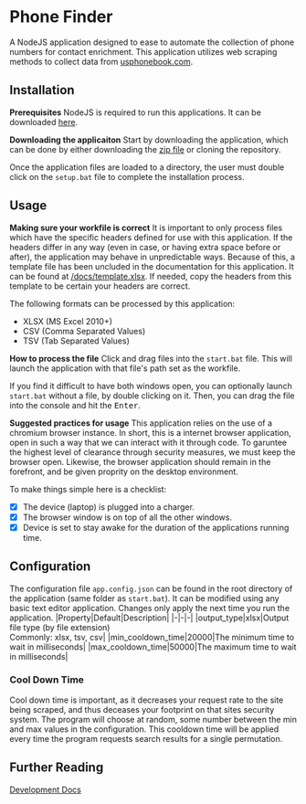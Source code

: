 # Phone Finder
A NodeJS application designed to ease to automate the collection of phone numbers for contact enrichment. This application utilizes web scraping methods to collect data from [usphonebook.com](https://www.usphonebook.com/).

## Installation

**Prerequisites**
NodeJS is required to run this applications. It can be downloaded [here](https://nodejs.org/en/download).

**Downloading the applicaiton**
Start by downloading the application, which can be done by either downloading the [zip file](https://github.com/ohadfarkash/phone-finder/archive/refs/heads/master.zip) or cloning the repository.

Once the application files are loaded to a directory, the user must double click on the `setup.bat` file to complete the installation process.

## Usage
**Making sure your workfile is correct**
It is important to only process files which have the specific headers defined for use with this application. If the headers differ in any way (even in case, or having extra space before or after), the application may behave in unpredictable ways. Because of this, a template file has been uncluded in the documentation for this application. It can be found at [/docs/template.xlsx](docs/template.xlsx). If needed, copy the headers from this template to be certain your headers are correct.

The following formats can be processed by this application:
- XLSX (MS Excel 2010+)
- CSV (Comma Separated Values)
- TSV (Tab Separated Values)

**How to process the file**
Click and drag files into the `start.bat` file. This will launch the application with that file's path set as the workfile.

If you find it difficult to have both windows open, you can optionally launch `start.bat` without a file, by double clicking on it. Then, you can drag the file into the console and hit the <kbd>Enter</kbd>.

**Suggested practices for usage**
This application relies on the use of a chromium browser instance. In short, this is a internet browser application, open in such a way that we can interact with it through code. To garuntee the highest level of clearance through security measures, we must keep the browser open. Likewise, the browser application should remain in the forefront, and be given proprity on the desktop environment.

To make things simple here is a checklist:
- [x] The device (laptop) is plugged into a charger.
- [x] The browser window is on top of all the other windows.
- [x] Device is set to stay awake for the duration of the applications running time.

## Configuration
The configuration file `app.config.json` can be found in the root directory of the application (same folder as `start.bat`). It can be modified using any basic text editor application. Changes only apply the next time you run the application.
|Property|Default|Description|
|-|-|-|
|output_type|xlsx|Output file type (by file extension)<br>Commonly: xlsx, tsv, csv|
|min_cooldown_time|20000|The minimum time to wait in milliseconds|
|max_cooldown_time|50000|The maximum time to wait in milliseconds|

### Cool Down Time
Cool down time is important, as it decreases your request rate to the site being scraped, and thus deceases your footprint on that sites security system. The program will choose at random, some number between the min and max values in the configuration. This cooldown time will be applied every time the program requests search results for a single permutation.

## Further Reading
[Development Docs](/docs/index.md)